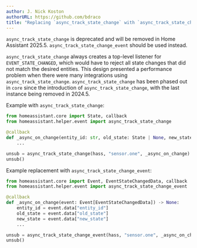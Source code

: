 ```yaml
---
author: J. Nick Koston
authorURL: https://github.com/bdraco
title: "Replacing `async_track_state_change` with `async_track_state_change_event`"
---
```


`async_track_state_change` is deprecated and will be removed in Home Assistant 2025.5. `async_track_state_change_event` should be used instead.

`async_track_state_change` always creates a top-level listener for `EVENT_STATE_CHANGED`, which would have to reject all state changes that did not match the desired entities. This design presented a performance problem when there were many integrations using `async_track_state_change`. `async_track_state_change` has been phased out in `core` since the introduction of `async_track_state_change`, with the last instance being removed in 2024.5.

Example with `async_track_state_change`:

```python
from homeassistant.core import State, callback
from homeassistant.helper.event import async_track_state_change

@callback
def _async_on_change(entity_id: str, old_state: State | None, new_state: State | None) -> None:
    ...

unsub = async_track_state_change(hass, "sensor.one", _async_on_change)
unsub()
```

Example replacement with `async_track_state_change_event`:

```python
from homeassistant.core import Event, EventStateChangedData, callback
from homeassistant.helper.event import async_track_state_change_event

@callback
def _async_on_change(event: Event[EventStateChangedData]) -> None:
    entity_id = event.data["entity_id"]
    old_state = event.data["old_state"]
    new_state = event.data["new_state"]
    ...

unsub = async_track_state_change_event(hass, "sensor.one", _async_on_change)
unsub()
```